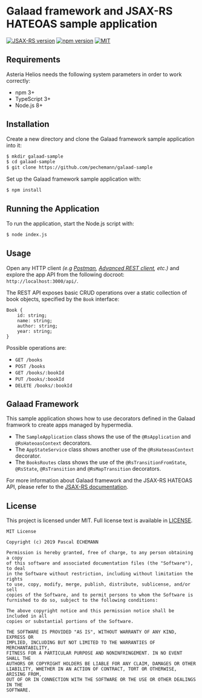# Galaad framework and JSAX-RS HATEOAS sample application

[![JSAX-RS version](https://img.shields.io/badge/JSAXRS-0.1.0-%239966FF.svg)](https://github.com/jsax-rs)
[![npm version](https://badge.fury.io/js/asteria-helios.svg)](https://www.npmjs.com/package/asteria-helios)
[![MIT](https://img.shields.io/github/license/mashape/apistatus.svg)](https://opensource.org/licenses/mit-license.php)

## Requirements

Asteria Helios needs the following system parameters in order to work correctly:

- npm 3+
- TypeScript 3+
- Node.js 8+

## Installation

Create a new directory and clone the Galaad framework sample application into it:

```bash
$ mkdir galaad-sample
$ cd galaad-sample
$ git clone https://github.com/pechemann/galaad-sample
```

Set up the Galaad framework sample application with:

```bash
$ npm install
```

## Running the Application

To run the application, start the Node.js script with:

```bash
$ node index.js
```

## Usage

Open any HTTP client _(e.g [Postman](https://www.getpostman.com/), [Advanced REST client](https://chrome.google.com/webstore/detail/advanced-rest-client/hgmloofddffdnphfgcellkdfbfbjeloo), etc.)_ and explore the app API from the following docroot: `http://localhost:3000/api/`.

The REST API exposes basic CRUD operations over a static collection of book objects, specified by the `Book` interface:

```
Book {
    id: string;
    name: string;
    author: string;
    year: string;
}
```

Possible operations are:

- `GET /books`
- `POST /books`
- `GET /books/:bookId`
- `PUT /books/:bookId`
- `DELETE /books/:bookId`

## Galaad Framework

This sample application shows how to use decorators defined in the Galaad framwork to create apps managed by hypermedia.

- The `SampleApplication` class shows the use of the `@RsApplication` and `@RsHateoasContext` decorators.
- The `AppStateService` class shows another use of the `@RsHateoasContext` decorator.
- The `BooksRoutes` class shows the use of the `@RsTransitionFromState`, `@RsState`, `@RsTransition` and `@RsMapTransition` decorators.

For more information about Galaad framework and the JSAX-RS HATEOAS API, please refer to the [JSAX-RS documentation](https://github.com/pechemann/jsax-rs/blob/master/docs/jasx-rs-reference/jsax-rs-reference.md).

## License
This project is licensed under MIT. Full license text is available in [LICENSE](LICENSE).

```
MIT License

Copyright (c) 2019 Pascal ECHEMANN

Permission is hereby granted, free of charge, to any person obtaining a copy
of this software and associated documentation files (the "Software"), to deal
in the Software without restriction, including without limitation the rights
to use, copy, modify, merge, publish, distribute, sublicense, and/or sell
copies of the Software, and to permit persons to whom the Software is
furnished to do so, subject to the following conditions:

The above copyright notice and this permission notice shall be included in all
copies or substantial portions of the Software.

THE SOFTWARE IS PROVIDED "AS IS", WITHOUT WARRANTY OF ANY KIND, EXPRESS OR
IMPLIED, INCLUDING BUT NOT LIMITED TO THE WARRANTIES OF MERCHANTABILITY,
FITNESS FOR A PARTICULAR PURPOSE AND NONINFRINGEMENT. IN NO EVENT SHALL THE
AUTHORS OR COPYRIGHT HOLDERS BE LIABLE FOR ANY CLAIM, DAMAGES OR OTHER
LIABILITY, WHETHER IN AN ACTION OF CONTRACT, TORT OR OTHERWISE, ARISING FROM,
OUT OF OR IN CONNECTION WITH THE SOFTWARE OR THE USE OR OTHER DEALINGS IN THE
SOFTWARE.
```